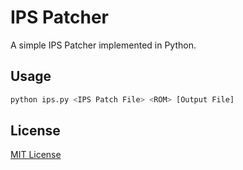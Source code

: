 # IPS Patcher
A simple IPS Patcher implemented in Python.

## Usage
```sh
python ips.py <IPS Patch File> <ROM> [Output File]
```

## License
[MIT License](LICENSE)
